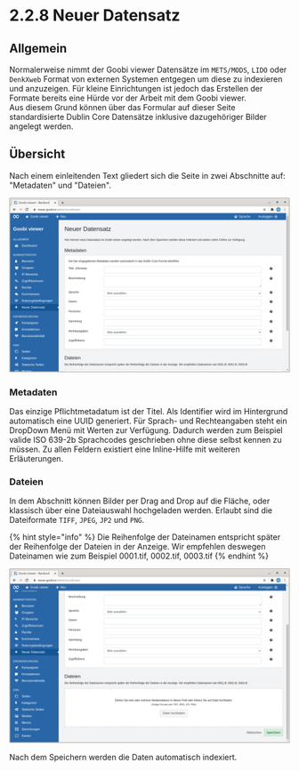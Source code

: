 # 2.2.8 Neuer Datensatz

## Allgemein

Normalerweise nimmt der Goobi viewer Datensätze im `METS/MODS`, `LIDO` oder `DenkXweb` Format von externen Systemen entgegen um diese zu indexieren und anzuzeigen. Für kleine Einrichtungen ist jedoch das Erstellen der Formate bereits eine Hürde vor der Arbeit mit dem Goobi viewer.   
Aus diesem Grund können über das Formular auf dieser Seite standardisierte Dublin Core Datensätze inklusive dazugehöriger Bilder angelegt werden.

## Übersicht

Nach einem einleitenden Text gliedert sich die Seite in zwei Abschnitte auf: "Metadaten" und "Dateien".

![Abschnitt &quot;Metadaten&quot;](../../../.gitbook/assets/ui_2.2.8_1.png)

### Metadaten

Das einzige Pflichtmetadatum ist der Titel. Als Identifier wird im Hintergrund automatisch eine UUID generiert. Für Sprach- und Rechteangaben steht ein DropDown Menü mit Werten zur Verfügung. Dadurch werden zum Beispiel valide ISO 639-2b Sprachcodes geschrieben ohne diese selbst kennen zu müssen. Zu allen Feldern existiert eine Inline-Hilfe mit weiteren Erläuterungen.

### Dateien

In dem Abschnitt können Bilder per Drag and Drop auf die Fläche, oder klassisch über eine Dateiauswahl hochgeladen werden. Erlaubt sind die Dateiformate `TIFF`, `JPEG`, `JP2` und `PNG`. 

{% hint style="info" %}
Die Reihenfolge der Dateinamen entspricht später der Reihenfolge der Dateien in der Anzeige. Wir empfehlen deswegen Dateinamen wie zum Beispiel 0001.tif, 0002.tif, 0003.tif
{% endhint %}

![Abschnitt &quot;Dateien&quot;](../../../.gitbook/assets/ui_2.2.8_2.png)

Nach dem Speichern werden die Daten automatisch indexiert.


